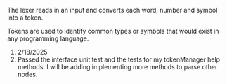 <p>The lexer reads in an input and converts each word, number and symbol into a token.</p>
<p>Tokens are used to identify common types or symbols that would exist in any
programming language.</p>
<ol>
<li>2/18/2025</li>
<li>Passed the interface unit test and the tests for my tokenManager help methods. I will be adding implementing more methods to parse other nodes.</li>
</ol>

